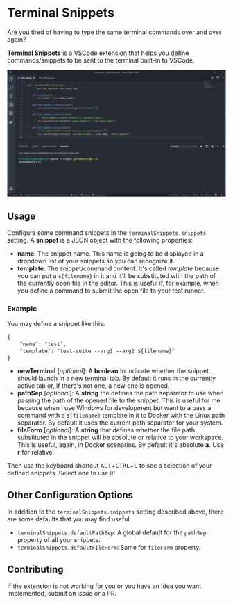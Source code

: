 # Terminal Snippets

Are you tired of having to type the same terminal commands over and over again?

**Terminal Snippets** is a [VSCode](https://code.visualstudio.com/) extension that helps you define commands/snippets to be sent to
 the terminal built-in to VSCode.

![In Action](resources/ad1.gif)

## Usage

Configure some command snippets in the `terminalSnippets.snippets` setting. A **snippet** is a JSON object with the following properties:

- **name**: The snippet name. This name is going to be displayed in a dropdown list of your snippets so you can recognize it.
- **template**: The snippet/command content. It's called *template* because you can put a `${filename}` in it and it'll be
  substituted with the path of the currently open file in the editor. This is useful if, for example, when you define a command
  to submit the open file to your test runner.
  
### Example

You may define a snippet like this:

```
{
    "name": "test",
    "template": "test-suite --arg1 --arg2 ${filename}"
}
```

- **newTerminal** \[*optional*\]: A **boolean** to indicate whether the snippet should launch in a new terminal tab. By default it runs in the currently active tab or, if there's not one, a new one is opened.
- **pathSep** \[*optional*\]: A **string** the defines the path separator to use when passing the path of the opened file to the snippet. This is useful for me because when I use Windows for development but want to a pass a command with a `${filename}` template in it to Docker with the Linux path separator. By default it uses the current path separator for your system.
- **fileForm** \[*optional*\]: A **string** that defines whether the file path substituted in the snippet will be absolute or relative to your workspace. This is useful, again, in Docker scenarios. By default it's absolute **a**. Use **r** for relative.

Then use the keyboard shortcut <kbd>ALT</kbd>+<kbd>CTRL</kbd>+<kbd>C</kbd> to see a selection of your defined snippets. Select one to use it!

## Other Configuration Options

In addition to the `terminalSnippets.snippets` setting described above, there are some defaults that you may find useful:

- `terminalSnippets.defaultPathSep`: A global default for the `pathSep` property of all your snippets.
- `terminalSnippets.defaultFileForm`: Same for `fileForm` property.

## Contributing

If the extension is not working for you or you have an idea you want implemented, submit an issue or a PR.
